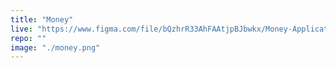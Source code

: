 ```yaml
---
title: "Money"
live: "https://www.figma.com/file/bQzhrR33AhFAAtjpBJbwkx/Money-Application"
repo: ""
image: "./money.png"
---
```

